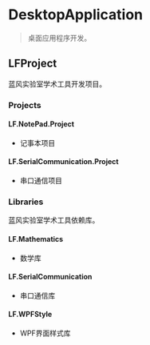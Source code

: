 # DesktopApplication
> 桌面应用程序开发。

## LFProject

蓝风实验室学术工具开发项目。

### Projects
#### LF.NotePad.Project

-   记事本项目


#### LF.SerialCommunication.Project

- 串口通信项目


### Libraries

蓝风实验室学术工具依赖库。

#### LF.Mathematics

-   数学库

#### LF.SerialCommunication

-   串口通信库

#### LF.WPFStyle

-   WPF界面样式库

